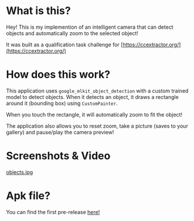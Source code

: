 # What is this?
Hey! This is my implemention of an intelligent camera that can detect objects and automatically zoom to the selected object!

It was built as a qualification task challenge for [https://ccextractor.org/](https://ccextractor.org/)

# How does this work?

This application uses `google_mlkit_object_detection` with a custom trained model to detect objects. When it detects an object, it draws a rectangle around it (bounding box) using `CustomPainter`.

When you touch the rectangle, it will automatically zoom to fit the object!

The application also allows you to reset zoom, take a picture (saves to your gallery) and pause/play the camera preview!

# Screenshots & Video

[objects.jpg](/screenshots/1.jpg?raw=true "Objects with detection")

# Apk file?
You can find the first pre-release [here!](https://github.com/MarkisDev/caninecam/releases/tag/release)
